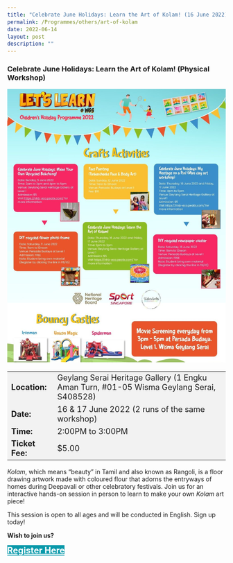 ```yaml
---
title: "Celebrate June Holidays: Learn the Art of Kolam! (16 June 2022)"
permalink: /Programmes/others/art-of-kolam
date: 2022-06-14
layout: post
description: ""
---
```

### Celebrate June Holidays: Learn the Art of Kolam! (Physical Workshop) ###

<img src="/images/Programmes (June 2022)/WGS-children-programme.jpg" style="width:650px; height:auto">

<table  style="font-size:130%; background-color:#f2f2f2">
	<tbody>
		<tr>
			 <td><b>Location:</b></td><td>Geylang Serai Heritage Gallery (1 Engku Aman Turn, #01-05 Wisma Geylang Serai, S408528)</td>
		</tr>
		<tr>
		 <td><b>Date:</b> </td><td>16 & 17 June 2022 (2 runs of the same workshop)</td>
		</tr>
		<tr>
			<td> <b>Time:</b> </td><td> 2:00PM to 3:00PM </td>
		</tr>
			<tr>
			<td> <b>Ticket Fee:</b> </td><td> $5.00 </td>
		</tr>
	</tbody>
</table>

_Kolam_, which means “beauty” in Tamil and also known as Rangoli, is a floor drawing artwork made with coloured flour that adorns the entryways of homes during Deepavali or other celebratory festivals. Join us for an interactive hands-on session in person to learn to make your own _Kolam_ art piece!  
  
This session is open to all ages and will be conducted in English. Sign up today!

<b>	Wish to join us?</b>
<div>
	<a href="https://nhb-eco.peatix.com/" style="font-size:20px; width:35%; height:60px; background-color:#0899AA; color:white" class="bp-button"><b>Register Here</b></a>
</div>